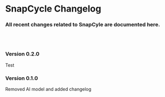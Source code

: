 # SnapCycle Changelog
### All recent changes related to SnapCyle are documented here.
<br></br>

### **Version 0.2.0**
Test

### **Version 0.1.0**
Removed AI model and added changelog

